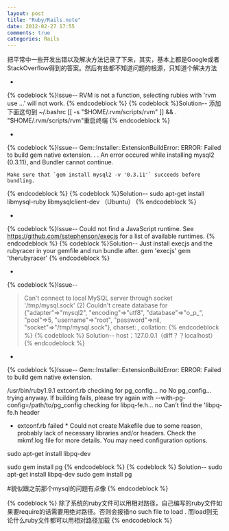 ```yaml
---
layout: post
title: "Ruby/Rails.note"
date: 2012-02-27 17:55
comments: true
categories: Rails
---
```

把平常中一些开发出错以及解决方法记录了下来，其实，基本上都是Google或者StackOverflow得到的答案。然后有些都不知道问题的根源，只知道个解决方法

*
{% codeblock %}Issue--
	RVM is not a function, selecting rubies with 'rvm use ...' will not work.
{% endcodeblock %}
{% codeblock %}Solution--
	添加下面这句到  ~/.bashrc
	[[ -s "$HOME/.rvm/scripts/rvm" ]] && . "$HOME/.rvm/scripts/rvm"重启终端
{% endcodeblock %}

*

{% codeblock %}Issue--
	Gem::Installer::ExtensionBuildError: ERROR: Failed to build gem native extension.
	.
	.
	An error occured while installing mysql2 (0.3.11), and Bundler cannot continue.

	Make sure that `gem install mysql2 -v '0.3.11'` succeeds before bundling.
{% endcodeblock %}
{% codeblock %}Solution--
sudo apt-get install libmysql-ruby libmysqlclient-dev （Ubuntu）
{% endcodeblock %}

*
{% codeblock %}Issue--
Could not find a JavaScript runtime. See https://github.com/sstephenson/execjs for a list of available runtimes.
{% endcodeblock %}
{% codeblock %}Solution--
Just install execjs and the rubyracer in your gemfile and run bundle after.
gem 'execjs'
gem 'therubyracer'
{% endcodeblock %}

*
{% codeblock %}Issue--
>Can't connect to local MySQL server through socket '/tmp/mysql.sock' (2)
Couldn't create database for {"adapter"=>"mysql2", "encoding"=>"utf8", "database"=>"o_p_", "pool"=>5, "username"=>"root", "password"=>nil, "socket"=>"/tmp/mysql.sock"}, charset: , collation: 
{% endcodeblock %}
{% codeblock %}
Solution--
host：127.0.0.1（diff？？localhost）
{% endcodeblock %}

*
{% codeblock %}Issue--
Gem::Installer::ExtensionBuildError: ERROR: Failed to build gem native extension.

/usr/bin/ruby1.9.1 extconf.rb 
checking for pg_config... no
No pg_config... trying anyway. If building fails, please try again with
--with-pg-config=/path/to/pg_config
checking for libpq-fe.h... no
Can't find the 'libpq-fe.h header
* extconf.rb failed *
Could not create Makefile due to some reason, probably lack of
necessary libraries and/or headers. Check the mkmf.log file for more
details. You may need configuration options.


sudo apt-get install libpq-dev

sudo gem install pg
{% endcodeblock %}
{% codeblock %}
Solution--
sudo apt-get install libpq-dev
sudo gem install pg

#貌似跟之前那个mysql的问题有点像
{% endcodeblock %}

{% codeblock %}
除了系统的ruby文件可以用相对路径，自己编写的ruby文件如果要require的话需要用绝对路径。否则会报错no such file to load .
而load则无论什么ruby文件都可以用相对路径加载
{% endcodeblock %}